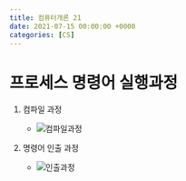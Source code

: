 ```yaml
---
title: 컴퓨터개론 21
date: 2021-07-15 00:00:00 +0000
categories: [CS]
---
```


# 프로세스 명령어 실행과정

1. 컴파일 과정
    - ![컴파일과정]()

2. 명령어 인출 과정
    - ![인출과정]()